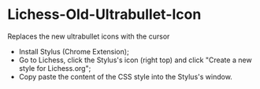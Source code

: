 # Lichess-Old-Ultrabullet-Icon
Replaces the new ultrabullet icons with the cursor


- Install Stylus (Chrome Extension);
- Go to Lichess, click the Stylus's icon (right top) and click "Create a new style for Lichess.org";
- Copy paste the content of the CSS style into the Stylus's window.
